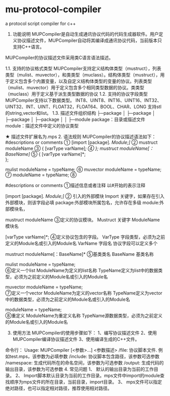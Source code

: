 mu-protocol-compiler
====================

a protocol script compiler for c++

1.	功能说明
MUPCompiler是自动生成通讯协议代码的代码生成器软件。用户定义协议描述文件，MUPCompiler自动将其编译成通讯协议代码，当前版本只支持C++语言。

MUPCompiler的协议描述文件采用类C语言语法描述。

1.1.	支持的协议格式类型
MUPCompiler支持定义结构体类型（mustruct），列表类型（mulist、muvector），和类类型（muclass）。结构体类型（mustruct），用于定义包含多个内置变量，以及自定义结构体类型的变量的协议。列表类型（mulist、muvector）用于定义包含多个相同类型数据的协议。类类型（muclass）用于定义基于派生类型数据的协议
1.2.	支持的协议字段类型
MUPCompiler支持以下数据类型。
INT8、UINT8、INT16、UINT16、INT32、UINT32、INT、UINT、FLOAT32，FLOAT64、BOOL、CHAR、LONG
支持stl的string,vector和list。
1.3.	描述文件组织结构
├─package
│  ├─package
│  ├─package
│  ├─package
│  │  ├─module
package：目录或描述文件
module：描述文件中定义的协议类型

★ 描述文件扩展名为.mps
2.	语法规则
MUPCompiler的协议描述语法如下：
#descriptions or comments						①
[import  [package]*. Module;]*					②
mustruct moduleName							③
{
[varType varName]*;							④
};
mustruct moduleName[：BaseName]*				⑤
{
[varType varName]*;							
};

mulist moduleName = typeName;					⑥
muvector moduleName = typeName;				⑦
moduleName = typeName;						⑧


#descriptions or comments
①描述信息或者注释
以#开始的表示注释

[import  [package]*. Module;]*
② 引入的外部模块
Import 关键字，如果存在引入外部模块，则该字段必填
package:外部模块所属包名，允许存在多级
module:外部模块名，

mustruct moduleName
③定义的协议模块。
Mustruct 关键字
ModuleName 模块名

[varType varName]*;
④定义协议包含的字段。
VarType 字段类型，必须为之前定义的Module名或引入的Module名
VarName 字段名
协议字段可以定义多个


mustruct moduleName[：BaseName]*	
⑤基类类名
BaseName 基类名称

mulist moduleName = typeName;					
⑥定义一个list
ModuleName为定义的list名称
TypeName定义为list中的数据类型，必须为之前定义的Module名或引入的Module名

muvector moduleName = typeName;				
⑦定义一个vector
ModuleName为定义的vector名称
TypeName定义为vector中的数据类型，必须为之前定义的Module名或引入的Module名

moduleName = typeName;						
⑧重定义
ModuleName为重定义名称
TypeName源数据类型，必须为之前定义的Module名或引入的Module名

3.	使用方法
MUPCompiler的使用步骤如下：
1、编写协议描述文件
2、使用MUPCompiler编译协议描述文件
3、使用编译生成的C++文件。

命令行：
Usage: MUPCompiler [<参数>...]
<参数描述>
    /file: 协议脚本文件. 例如test.mps，该参数为必填参数
    /include: 协议脚本包含路径，该参数可选参数
    /namespace: 生成代码所在的命名空间，该参数为可选参数
    /output: 生成代码的输出目录，该参数为可选参数
4.	常见问题
1、	默认的输出目录为当前的工作目录。
2、	Import脚本默认目录为当前的工作目录。mps文件中import的module查找顺序为mps文件的所在目录，当前目录，import目录。
3、	mps文件可以指定绝对路径，也可以指定相对路径，推荐使用相对路径。
